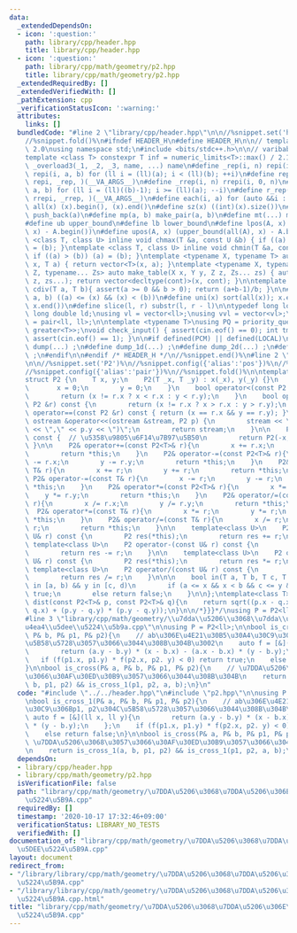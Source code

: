 ```yaml
---
data:
  _extendedDependsOn:
  - icon: ':question:'
    path: library/cpp/header.hpp
    title: library/cpp/header.hpp
  - icon: ':question:'
    path: library/cpp/math/geometry/p2.hpp
    title: library/cpp/math/geometry/p2.hpp
  _extendedRequiredBy: []
  _extendedVerifiedWith: []
  _pathExtension: cpp
  _verificationStatusIcon: ':warning:'
  attributes:
    links: []
  bundledCode: "#line 2 \"library/cpp/header.hpp\"\n\n//%snippet.set('header')%\n\
    //%snippet.fold()%\n#ifndef HEADER_H\n#define HEADER_H\n\n// template version\
    \ 2.0\nusing namespace std;\n#include <bits/stdc++.h>\n\n// varibable settings\n\
    template <class T> constexpr T inf = numeric_limits<T>::max() / 2.1;\n\n#define\
    \ _overload3(_1, _2, _3, name, ...) name\n#define _rep(i, n) repi(i, 0, n)\n#define\
    \ repi(i, a, b) for (ll i = (ll)(a); i < (ll)(b); ++i)\n#define rep(...) _overload3(__VA_ARGS__,\
    \ repi, _rep, )(__VA_ARGS__)\n#define _rrep(i, n) rrepi(i, 0, n)\n#define rrepi(i,\
    \ a, b) for (ll i = (ll)((b)-1); i >= (ll)(a); --i)\n#define r_rep(...) _overload3(__VA_ARGS__,\
    \ rrepi, _rrep, )(__VA_ARGS__)\n#define each(i, a) for (auto &&i : a)\n#define\
    \ all(x) (x).begin(), (x).end()\n#define sz(x) ((int)(x).size())\n#define pb(a)\
    \ push_back(a)\n#define mp(a, b) make_pair(a, b)\n#define mt(...) make_tuple(__VA_ARGS__)\n\
    #define ub upper_bound\n#define lb lower_bound\n#define lpos(A, x) (lower_bound(all(A),\
    \ x) - A.begin())\n#define upos(A, x) (upper_bound(all(A), x) - A.begin())\ntemplate\
    \ <class T, class U> inline void chmax(T &a, const U &b) { if ((a) < (b)) (a)\
    \ = (b); }\ntemplate <class T, class U> inline void chmin(T &a, const U &b) {\
    \ if ((a) > (b)) (a) = (b); }\ntemplate <typename X, typename T> auto make_table(X\
    \ x, T a) { return vector<T>(x, a); }\ntemplate <typename X, typename Y, typename\
    \ Z, typename... Zs> auto make_table(X x, Y y, Z z, Zs... zs) { auto cont = make_table(y,\
    \ z, zs...); return vector<decltype(cont)>(x, cont); }\n\ntemplate <class T> T\
    \ cdiv(T a, T b){ assert(a >= 0 && b > 0); return (a+b-1)/b; }\n\n#define is_in(x,\
    \ a, b) ((a) <= (x) && (x) < (b))\n#define uni(x) sort(all(x)); x.erase(unique(all(x)),\
    \ x.end())\n#define slice(l, r) substr(l, r - l)\n\ntypedef long long ll;\ntypedef\
    \ long double ld;\nusing vl = vector<ll>;\nusing vvl = vector<vl>;\nusing pll\
    \ = pair<ll, ll>;\n\ntemplate <typename T>\nusing PQ = priority_queue<T, vector<T>,\
    \ greater<T>>;\nvoid check_input() { assert(cin.eof() == 0); int tmp; cin >> tmp;\
    \ assert(cin.eof() == 1); }\n\n#if defined(PCM) || defined(LOCAL)\n#else\n#define\
    \ dump(...) ;\n#define dump_1d(...) ;\n#define dump_2d(...) ;\n#define cerrendl\
    \ ;\n#endif\n\n#endif /* HEADER_H */\n//%snippet.end()%\n#line 2 \"library/cpp/math/geometry/p2.hpp\"\
    \n\n//%snippet.set('P2')%\n//%snippet.config({'alias':'pos'})%\n//%snippet.config({'alias':'point'})%\n\
    //%snippet.config({'alias':'pair'})%\n//%snippet.fold()%\n\ntemplate<class T=ll>/*{{{*/\n\
    struct P2 {\n    T x, y;\n    P2(T _x, T _y) : x(_x), y(_y) {}\n    P2() {\n \
    \       x = 0;\n        y = 0;\n    }\n    bool operator<(const P2 &r) const {\n\
    \        return (x != r.x ? x < r.x : y < r.y);\n    }\n    bool operator>(const\
    \ P2 &r) const {\n        return (x != r.x ? x > r.x : y > r.y);\n    }\n    bool\
    \ operator==(const P2 &r) const { return (x == r.x && y == r.y); }\n\n    friend\
    \ ostream &operator<<(ostream &stream, P2 p) {\n        stream << \"(\" << p.x\
    \ << \",\" << p.y << \")\";\n        return stream;\n    }\n\n    P2 operator-()\
    \ const {  // \u5358\u9805\u6F14\u7B97\u5B50\n        return P2(-x, -y);\n   \
    \ }\n\n    P2& operator+=(const P2<T>& r){\n        x += r.x;\n        y += r.y;\n\
    \        return *this;\n    }\n    P2& operator-=(const P2<T>& r){\n        x\
    \ -= r.x;\n        y -= r.y;\n        return *this;\n    }\n    P2& operator+=(const\
    \ T& r){\n        x += r;\n        y += r;\n        return *this;\n    }\n   \
    \ P2& operator-=(const T& r){\n        x -= r;\n        y -= r;\n        return\
    \ *this;\n    }\n    P2& operator*=(const P2<T>& r){\n        x *= r.x;\n    \
    \    y *= r.y;\n        return *this;\n    }\n    P2& operator/=(const P2<T>&\
    \ r){\n        x /= r.x;\n        y /= r.y;\n        return *this;\n    }\n  \
    \  P2& operator*=(const T& r){\n        x *= r;\n        y *= r;\n        return\
    \ *this;\n    }\n    P2& operator/=(const T& r){\n        x /= r;\n        y /=\
    \ r;\n        return *this;\n    }\n\n    template<class U>\n    P2 operator+(const\
    \ U& r) const {\n        P2 res(*this);\n        return res += r;\n    }\n   \
    \ template<class U>\n    P2 operator-(const U& r) const {\n        P2 res(*this);\n\
    \        return res -= r;\n    }\n\n    template<class U>\n    P2 operator*(const\
    \ U& r) const {\n        P2 res(*this);\n        return res *= r;\n    }\n   \
    \ template<class U>\n    P2 operator/(const U& r) const {\n        P2 res(*this);\n\
    \        return res /= r;\n    }\n\n\n    bool in(T a, T b, T c, T d) {  // x\
    \ in [a, b) && y in [c, d)\n        if (a <= x && x < b && c <= y && y < d) return\
    \ true;\n        else return false;\n    }\n\n};\ntemplate<class T>\nlong double\
    \ dist(const P2<T>& p, const P2<T>& q){\n    return sqrt((p.x - q.x) * (p.x -\
    \ q.x) + (p.y - q.y) * (p.y - q.y));\n}\n\n/*}}}*/\nusing P = P2<ll>;\n\n//%snippet.end%\n\
    #line 3 \"library/cpp/math/geometry/\\u7dda\\u5206\\u3068\\u7dda\\u5206\\u306e\\\
    u4ea4\\u5dee\\u5224\\u5b9a.cpp\"\n\nusing P = P2<ll>;\n\nbool is_cross_1(P& a,\
    \ P& b, P& p1, P& p2){\n    // ab\u306E\u4E21\u30B5\u30A4\u30C9\u306Bp1, p2\u304C\
    \u5B58\u5728\u3057\u3066\u3044\u308B\u304B\u3002\n    auto f = [&](ll x, ll y){\n\
    \        return (a.y - b.y) * (x - b.x) - (a.x - b.x) * (y - b.y);\n    };\n \
    \   if (f(p1.x, p1.y) * f(p2.x, p2. y) < 0) return true;\n    else return false;\n\
    }\n\nbool is_cross(P& a, P& b, P& p1, P& p2){\n    // \u7DDA\u5206\u3068\u3057\
    \u3066\u30AF\u30ED\u30B9\u3057\u3066\u3044\u308B\u304B\n    return is_cross_1(a,\
    \ b, p1, p2) && is_cross_1(p1, p2, a, b);\n}\n"
  code: "#include \"../../header.hpp\"\n#include \"p2.hpp\"\n\nusing P = P2<ll>;\n\
    \nbool is_cross_1(P& a, P& b, P& p1, P& p2){\n    // ab\u306E\u4E21\u30B5\u30A4\
    \u30C9\u306Bp1, p2\u304C\u5B58\u5728\u3057\u3066\u3044\u308B\u304B\u3002\n   \
    \ auto f = [&](ll x, ll y){\n        return (a.y - b.y) * (x - b.x) - (a.x - b.x)\
    \ * (y - b.y);\n    };\n    if (f(p1.x, p1.y) * f(p2.x, p2. y) < 0) return true;\n\
    \    else return false;\n}\n\nbool is_cross(P& a, P& b, P& p1, P& p2){\n    //\
    \ \u7DDA\u5206\u3068\u3057\u3066\u30AF\u30ED\u30B9\u3057\u3066\u3044\u308B\u304B\
    \n    return is_cross_1(a, b, p1, p2) && is_cross_1(p1, p2, a, b);\n}\n"
  dependsOn:
  - library/cpp/header.hpp
  - library/cpp/math/geometry/p2.hpp
  isVerificationFile: false
  path: "library/cpp/math/geometry/\u7DDA\u5206\u3068\u7DDA\u5206\u306E\u4EA4\u5DEE\
    \u5224\u5B9A.cpp"
  requiredBy: []
  timestamp: '2020-10-17 17:32:46+09:00'
  verificationStatus: LIBRARY_NO_TESTS
  verifiedWith: []
documentation_of: "library/cpp/math/geometry/\u7DDA\u5206\u3068\u7DDA\u5206\u306E\u4EA4\
  \u5DEE\u5224\u5B9A.cpp"
layout: document
redirect_from:
- "/library/library/cpp/math/geometry/\u7DDA\u5206\u3068\u7DDA\u5206\u306E\u4EA4\u5DEE\
  \u5224\u5B9A.cpp"
- "/library/library/cpp/math/geometry/\u7DDA\u5206\u3068\u7DDA\u5206\u306E\u4EA4\u5DEE\
  \u5224\u5B9A.cpp.html"
title: "library/cpp/math/geometry/\u7DDA\u5206\u3068\u7DDA\u5206\u306E\u4EA4\u5DEE\
  \u5224\u5B9A.cpp"
---
```

